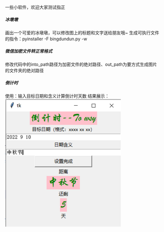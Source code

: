 一些小软件，欢迎大家测试指正

##### 冰墩墩 #####
画出一个可爱的冰墩墩，可以修改图上的标题和文字送给朋友哦~
生成可执行文件的指令：pyinstaller -F bingdundun.py -w

##### 微信加密文件转正常格式 ####
修改代码中的into_path路径为加密文件的绝对路径、out_path为要方式生成图片的文件夹的绝对路径

##### 倒计时 #####
使用：输入目标日期和含义计算倒计时天数
结果展示：
![](./倒计时/%E7%BB%93%E6%9E%9C%E5%B1%95%E7%A4%BA.png)
